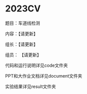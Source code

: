 # 2023CV 

题目：车道线检测

内容：【请更新】

组长：【请更新】

组员： 【请更新】

代码和运行说明详见code文件夹  

PPT和大作业文档详见document文件夹  

实验结果详见result文件夹  

